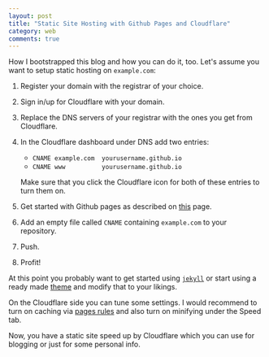 ```yaml
---
layout: post
title: "Static Site Hosting with Github Pages and Cloudflare"
category: web
comments: true
---
```


How I bootstrapped this blog and how you can do it, too. Let's assume you want to setup static hosting on `example.com`:

 1. Register your domain with the registrar of your choice.
 1. Sign in/up for Cloudflare with your domain.
 2. Replace the DNS servers of your registrar with the ones you get from Cloudflare.
 3. In the Cloudflare dashboard under DNS add two entries:
    - `CNAME example.com  yourusername.github.io`
    - `CNAME www          yourusername.github.io`

    Make sure that you click the Cloudflare icon for both of these entries to turn them on.
 4. Get started with Github pages as described on [this](https://pages.github.com/) page.
 5. Add an empty file called `CNAME` containing `example.com` to your repository.
 6. Push.
 7. Profit!

 <!-- more -->

At this point you probably want to get started using [`jekyll`](https://help.github.com/articles/using-jekyll-with-pages/) or start using a ready made [theme](https://github.com/jekyll/jekyll/wiki/Themes) and modify that to your likings.

On the Cloudflare side you can tune some settings. I would recommend to turn on caching via [pages rules](https://blog.cloudflare.com/introducing-pagerules-advanced-caching/) and also turn on minifying under the Speed tab.

Now, you have a static site speed up by Cloudflare which you can use for blogging or just for some personal info.
